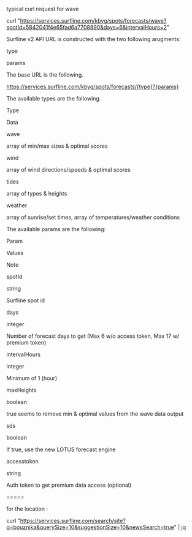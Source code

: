  typical curl request for wave 


curl "https://services.surfline.com/kbyg/spots/forecasts/wave?spotId=5842041f4e65fad6a7708890&days=6&intervalHours=2"


Surfline v2 API URL is constructed with the two following arugments:

type

params

The base URL is the following.

https://services.surfline.com/kbyg/spots/forecasts/{type}?{params}

The available types are the following.

Type

Data

wave

array of min/max sizes & optimal scores

wind

array of wind directions/speeds & optimal scores

tides

array of types & heights

weather

array of sunrise/set times, array of temperatures/weather conditions

The available params are the following:

Param

Values

Note

spotId

string

Surfline spot id

days

integer

Number of forecast days to get (Max 6 w/o access token, Max 17 w/ premium token)

intervalHours

integer

Minimum of 1 (hour)

maxHeights

boolean

true seems to remove min & optimal values from the wave data output

sds

boolean

If true, use the new LOTUS forecast engine

accesstoken

string

Auth token to get premium data access (optional)




=====

for the location :

curl "https://services.surfline.com/search/site?q=bouznika&querySize=10&suggestionSize=10&newsSearch=true" | jq


